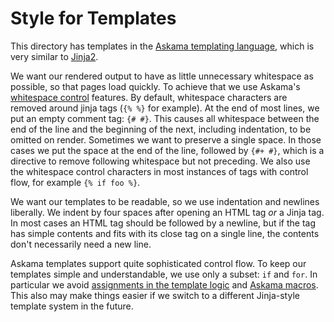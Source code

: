 # Style for Templates

This directory has templates in the [Askama templating language][askamadoc], which is very
similar to [Jinja2][jinjadoc].

[jinjadoc]: https://jinja.palletsprojects.com/en/3.1.x/templates/
[askamadoc]: https://docs.rs/askama/latest/askama/

We want our rendered output to have as little unnecessary whitespace as
possible, so that pages load quickly. To achieve that we use Askama's
[whitespace control] features. By default, whitespace characters are removed
around jinja tags (`{% %}` for example). At the end of most lines, we put an
empty comment tag: `{# #}`. This causes all whitespace between the end of the
line and the beginning of the next, including indentation, to be omitted on
render. Sometimes we want to preserve a single space. In those cases we put the
space at the end of the line, followed by `{#+ #}`, which is a directive to
remove following whitespace but not preceding. We also use the whitespace
control characters in most instances of tags with control flow, for example
`{% if foo %}`.

[whitespace control]: https://askama.readthedocs.io/en/stable/configuration.html#whitespace-control

We want our templates to be readable, so we use indentation and newlines
liberally. We indent by four spaces after opening an HTML tag _or_ a Jinja
tag. In most cases an HTML tag should be followed by a newline, but if the
tag has simple contents and fits with its close tag on a single line, the
contents don't necessarily need a new line.

Askama templates support quite sophisticated control flow. To keep our templates
simple and understandable, we use only a subset: `if` and `for`. In particular
we avoid [assignments in the template logic][assignments] and [Askama
macros][macros]. This also may make things easier if we switch to a different
Jinja-style template system in the future.

[assignments]: https://askama.readthedocs.io/en/stable/template_syntax.html#assignments
[macros]: https://askama.readthedocs.io/en/stable/template_syntax.html#macros
